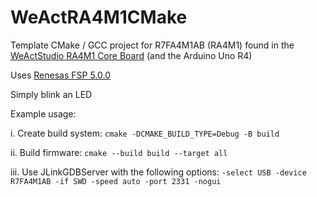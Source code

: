 # WeActRA4M1CMake
Template CMake / GCC project for R7FA4M1AB (RA4M1) found in the [WeActStudio RA4M1 Core Board](https://github.com/WeActStudio/WeActStudio.RA4M1_64Pin_CoreBoard) (and the Arduino Uno R4)

Uses [Renesas FSP 5.0.0](https://github.com/renesas/fsp/releases/tag/v5.0.0)

Simply blink an LED

Example usage:

i.  Create build system: ```cmake -DCMAKE_BUILD_TYPE=Debug -B build```

ii. Build firmware: ```cmake --build build --target all```

iii. Use JLinkGDBServer with the following options: ```-select USB -device R7FA4M1AB -if SWD -speed auto -port 2331 -nogui```
